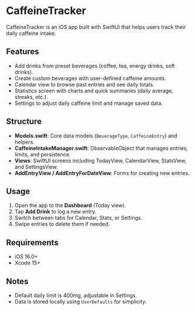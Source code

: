 # CaffeineTracker

CaffeineTracker is an iOS app built with SwiftUI that helps users track their daily caffeine intake.

## Features
- Add drinks from preset beverages (coffee, tea, energy drinks, soft drinks).
- Create custom beverages with user-defined caffeine amounts.
- Calendar view to browse past entries and see daily totals.
- Statistics screen with charts and quick summaries (daily average, streaks, etc.).
- Settings to adjust daily caffeine limit and manage saved data.

## Structure
- **Models.swift**: Core data models (`BeverageType`, `CaffeineEntry`) and helpers.
- **CaffeineIntakeManager.swift**: ObservableObject that manages entries, limits, and persistence.
- **Views**: SwiftUI screens including TodayView, CalendarView, StatsView, and SettingsView.
- **AddEntryView / AddEntryForDateView**: Forms for creating new entries.

## Usage
1. Open the app to the **Dashboard** (Today view).
2. Tap **Add Drink** to log a new entry.
3. Switch between tabs for Calendar, Stats, or Settings.
4. Swipe entries to delete them if needed.

## Requirements
- iOS 16.0+
- Xcode 15+

## Notes
- Default daily limit is 400mg, adjustable in Settings.
- Data is stored locally using `UserDefaults` for simplicity.
